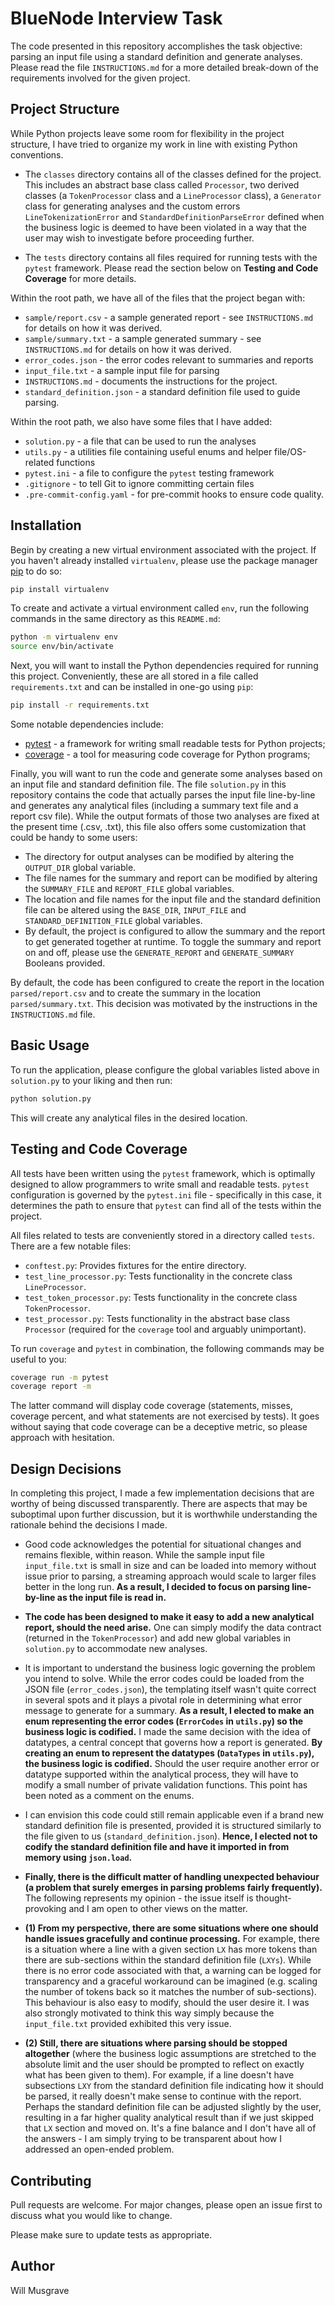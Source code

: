 # BlueNode Interview Task

The code presented in this repository accomplishes the task objective: parsing an input file using a standard definition and generate analyses. Please read the file `INSTRUCTIONS.md` for a more detailed break-down of the requirements involved for
the given project.

## Project Structure

While Python projects leave some room for flexibility in the project structure, I have tried to organize my work in line with existing Python conventions.

* The `classes` directory contains all of the classes defined for the project. This includes an abstract base class called `Processor`, two derived classes (a `TokenProcessor` class and a `LineProcessor` class), a `Generator` class for generating analyses and the custom errors `LineTokenizationError` and `StandardDefinitionParseError` defined when the business logic is deemed to have been violated in a way that the user may wish to investigate before proceeding further.

* The `tests` directory contains all files required for running tests with the `pytest` framework. Please read the section below on **Testing and Code Coverage** for more details.

Within the root path, we have all of the files that the project began with:

* `sample/report.csv` - a sample generated report - see `INSTRUCTIONS.md` for details on how it was derived.
* `sample/summary.txt` - a sample generated summary - see `INSTRUCTIONS.md` for details on how it was derived.
* `error_codes.json` - the error codes relevant to summaries and reports
* `input_file.txt` - a sample input file for parsing
* `INSTRUCTIONS.md` - documents the instructions for the project.
* `standard_definition.json` - a standard definition file used to guide parsing.

Within the root path, we also have some files that I have added:

* `solution.py` - a file that can be used to run the analyses
* `utils.py` - a utilities file containing useful enums and helper file/OS-related functions
* `pytest.ini` - a file to configure the `pytest` testing framework
* `.gitignore` - to tell Git to ignore committing certain files
* `.pre-commit-config.yaml` - for pre-commit hooks to ensure code quality.


## Installation

Begin by creating a new virtual environment associated with the project. If you haven't already installed `virtualenv`,
please use the package manager [pip](https://pip.pypa.io/en/stable/) to do so:

```bash
pip install virtualenv
```

To create and activate a virtual environment called `env`, run the following commands in the same directory as this `README.md`:

```bash
python -m virtualenv env
source env/bin/activate
```

Next, you will want to install the Python dependencies required for running this project. Conveniently, these are all stored in a file called `requirements.txt` and can be installed in one-go using `pip`:

```bash
pip install -r requirements.txt
```

Some notable dependencies include:
* [pytest](https://docs.pytest.org/en/7.1.x/index.html) - a framework for writing small readable tests for Python projects;
* [coverage](https://coverage.readthedocs.io/en/6.3.3/) - a tool for measuring code coverage for Python programs;

Finally, you will want to run the code and generate some analyses based on an input file and standard definition file.
The file `solution.py` in this repository contains the code that actually parses the input file line-by-line and
generates any analytical files (including a summary text file and a report csv file). While the output formats of those
two analyses are fixed at the present time (.csv, .txt), this file also offers some customization that could be handy
to some users:

* The directory for output analyses can be modified by altering the `OUTPUT_DIR` global variable.
* The file names for the summary and report can be modified by altering the `SUMMARY_FILE` and `REPORT_FILE` global variables.
* The location and file names for the input file and the standard definition file can be altered using the `BASE_DIR`,
`INPUT_FILE` and `STANDARD_DEFINITION_FILE` global variables. 
* By default, the project is configured to allow the summary and the report to get generated together at runtime.
To toggle the summary and report on and off, please use the `GENERATE_REPORT` and `GENERATE_SUMMARY` Booleans provided.

By default, the code has been configured to create the report in the location `parsed/report.csv` and to create the summary in the location `parsed/summary.txt`. This decision was motivated by the instructions in the `INSTRUCTIONS.md` file.

## Basic Usage

To run the application, please configure the global variables listed above in `solution.py` to your liking and then run:

```bash
python solution.py
```

This will create any analytical files in the desired location.

## Testing and Code Coverage

All tests have been written using the `pytest` framework, which is optimally designed to allow programmers to write small and readable tests. `pytest` configuration is governed by the `pytest.ini` file - specifically in this case, it determines the path to ensure that `pytest` can find all of the tests within the project.

All files related to tests are conveniently stored in a directory called `tests`. There are a few notable files:

* `conftest.py`: Provides fixtures for the entire directory.
* `test_line_processor.py`: Tests functionality in the
concrete class `LineProcessor`.
* `test_token_processor.py`: Tests functionality in the
concrete class `TokenProcessor`.
* `test_processor.py`: Tests functionality in the abstract base class `Processor` (required for the `coverage` tool and arguably unimportant).

To run `coverage` and `pytest` in combination, the following commands may be useful to you: 

```bash
coverage run -m pytest
coverage report -m
```

The latter command will display code coverage (statements, misses, coverage percent, and what statements are not exercised by tests). It goes without saying that code coverage can be a deceptive metric, so please approach with hesitation.

## Design Decisions

In completing this project, I made a few implementation decisions that are worthy of being discussed transparently. There are aspects that may be suboptimal upon further discussion, but it is worthwhile understanding the rationale behind the decisions I made.

* Good code acknowledges the potential for situational changes and remains flexible, within reason. While the sample input file `input_file.txt` is small in size and can be loaded into memory without issue prior to parsing,
a streaming approach would scale to larger files better in the long run. **As a result, I decided to focus on parsing line-by-line as the input file is read in.**

* **The code has been designed to make it easy to add a new analytical report, should the need arise.** One can simply modify the data contract (returned in the `TokenProcessor`) and add new global variables in `solution.py` to accommodate new analyses.

* It is important to understand the business logic governing the problem you intend to solve. While the error codes could be loaded from the JSON file (`error_codes.json`), the templating itself wasn't quite correct in several spots and it plays a pivotal role in determining what error message to generate for a summary. **As a result, I elected to make an enum representing the error codes (`ErrorCodes` in `utils.py`) so the business logic is codified.** I made the same decision with the idea of datatypes, a central concept that governs how a report is generated. **By creating an enum to represent the datatypes (`DataTypes` in `utils.py`), the business logic is codified.** Should the user require another error or datatype supported within the analytical process, they will have to modify a small number of private validation functions. This point has been noted as a comment on the enums. 

* I can envision this code could still remain applicable even if a brand new standard definition file is presented, provided it is structured similarly to the file given to us (`standard_definition.json`). **Hence, I elected not to codify the standard definition file and have it imported in from memory using `json.load`.**

* **Finally, there is the difficult matter of handling unexpected behaviour (a problem that surely emerges in parsing problems fairly frequently).** The following represents my opinion - the issue itself is thought-provoking and I am open to other views on the matter. 
* **(1) From my perspective, there are some situations where one should handle issues gracefully and continue processing.** For example, there is a situation where a line with a given section `LX` has more tokens than there are sub-sections within the standard definition file (`LXYs`). While there is no error code associated with that, a warning can be logged for transparency and a graceful workaround can be imagined (e.g. scaling the number of tokens back so it matches the number of sub-sections). This behaviour is also easy to modify, should the user desire it. I was also strongly motivated to think this way simply because the `input_file.txt` provided exhibited this very issue.

* **(2) Still, there are situations where parsing should be stopped altogether** (where the business logic assumptions are stretched to the absolute limit and the user should be prompted to reflect on exactly what has been given to them). For example, if a line doesn't have subsections `LXY` from the standard definition file indicating how it should be parsed, it really doesn't make sense to continue with the report. Perhaps the standard definition file can be adjusted slightly by the user, resulting in a far higher quality analytical result than if we just skipped that `LX` section and moved on. It's a fine balance and I don't have all of the answers - I am simply trying to be transparent about how I addressed an open-ended problem.

## Contributing
Pull requests are welcome. For major changes, please open an issue first to discuss what you would like to change.

Please make sure to update tests as appropriate.

## Author

Will Musgrave
